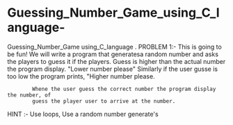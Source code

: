 # Guessing_Number_Game_using_C_language-
Guessing_Number_Game using_C_language .
PROBLEM 1:- This is going to be fun!
            We will write a program that generatesa random number and asks the players to guess it if the players. 
            Guess is higher than the actual number the program display.
            "Lower number please" Similarly  if the user gusse is too low the program prints, 
            "Higher number please.
            
            Whene the user guess the correct number the program display  the number, of 
            guess the player user to arrive at the number.
HINT :- Use loops,
        Use a random number generate's
